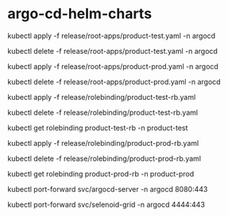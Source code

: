 # argo-cd-helm-charts


kubectl apply -f release/root-apps/product-test.yaml -n argocd

kubectl delete -f release/root-apps/product-test.yaml -n argocd



kubectl apply -f release/root-apps/product-prod.yaml -n argocd

kubectl delete -f release/root-apps/product-prod.yaml -n argocd



kubectl apply -f release/rolebinding/product-test-rb.yaml

kubectl delete -f release/rolebinding/product-test-rb.yaml

kubectl get rolebinding product-test-rb -n product-test



kubectl apply -f release/rolebinding/product-prod-rb.yaml

kubectl delete -f release/rolebinding/product-prod-rb.yaml

kubectl get rolebinding product-prod-rb -n product-prod




kubectl port-forward svc/argocd-server -n argocd 8080:443

kubectl port-forward svc/selenoid-grid -n argocd 4444:443